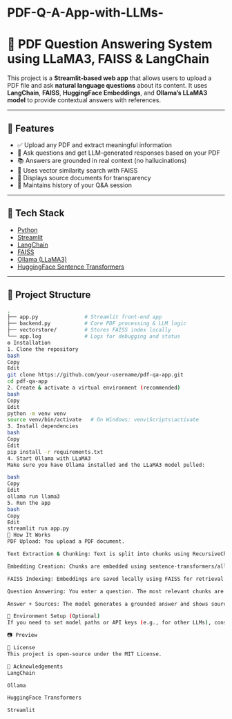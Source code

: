 # PDF-Q-A-App-with-LLMs-
# 📄 PDF Question Answering System using LLaMA3, FAISS & LangChain

This project is a **Streamlit-based web app** that allows users to upload a PDF file and ask **natural language questions** about its content. It uses **LangChain**, **FAISS**, **HuggingFace Embeddings**, and **Ollama’s LLaMA3 model** to provide contextual answers with references.

---

## 🚀 Features

- ✅ Upload any PDF and extract meaningful information
- 🤖 Ask questions and get LLM-generated responses based on your PDF
- 📚 Answers are grounded in real context (no hallucinations)
- 🧠 Uses vector similarity search with FAISS
- 🧾 Displays source documents for transparency
- 💬 Maintains history of your Q&A session

---

## 🧰 Tech Stack

- [Python](https://www.python.org/)
- [Streamlit](https://streamlit.io/)
- [LangChain](https://www.langchain.com/)
- [FAISS](https://github.com/facebookresearch/faiss)
- [Ollama (LLaMA3)](https://ollama.com/)
- [HuggingFace Sentence Transformers](https://www.sbert.net/)

---

## 📁 Project Structure

```bash
.
├── app.py               # Streamlit front-end app
├── backend.py           # Core PDF processing & LLM logic
├── vectorstore/         # Stores FAISS index locally
└── app.log              # Logs for debugging and status
⚙️ Installation
1. Clone the repository
bash
Copy
Edit
git clone https://github.com/your-username/pdf-qa-app.git
cd pdf-qa-app
2. Create & activate a virtual environment (recommended)
bash
Copy
Edit
python -m venv venv
source venv/bin/activate   # On Windows: venv\Scripts\activate
3. Install dependencies
bash
Copy
Edit
pip install -r requirements.txt
4. Start Ollama with LLaMA3
Make sure you have Ollama installed and the LLaMA3 model pulled:

bash
Copy
Edit
ollama run llama3
5. Run the app
bash
Copy
Edit
streamlit run app.py
🧪 How It Works
PDF Upload: You upload a PDF document.

Text Extraction & Chunking: Text is split into chunks using RecursiveCharacterTextSplitter.

Embedding Creation: Chunks are embedded using sentence-transformers/all-MiniLM-L6-v2.

FAISS Indexing: Embeddings are saved locally using FAISS for retrieval.

Question Answering: You enter a question. The most relevant chunks are retrieved and passed to the LLaMA3 model.

Answer + Sources: The model generates a grounded answer and shows source text from the document.

🔐 Environment Setup (Optional)
If you need to set model paths or API keys (e.g., for other LLMs), consider adding a .env file.

📷 Preview

📝 License
This project is open-source under the MIT License.

🙌 Acknowledgements
LangChain

Ollama

HuggingFace Transformers

Streamlit

